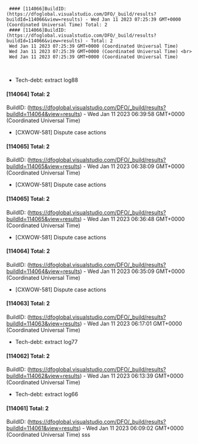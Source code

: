 


     #### [114066]BuildID: (https://dfoglobal.visualstudio.com/DFO/_build/results?buildId=114066&view=results) - Wed Jan 11 2023 07:25:39 GMT+0000 (Coordinated Universal Time) Total: 2 
     #### [114066]BuildID: (https://dfoglobal.visualstudio.com/DFO/_build/results?buildId=114066&view=results) - Total: 2
     Wed Jan 11 2023 07:25:39 GMT+0000 (Coordinated Universal Time)
     Wed Jan 11 2023 07:25:39 GMT+0000 (Coordinated Universal Time) <br> 
     Wed Jan 11 2023 07:25:39 GMT+0000 (Coordinated Universal Time) 
     

﻿
 * Tech-debt: extract log88
 

 #### [114064] Total: 2 
 BuildID: (https://dfoglobal.visualstudio.com/DFO/_build/results?buildId=114064&view=results) - Wed Jan 11 2023 06:39:58 GMT+0000 (Coordinated Universal Time) 
﻿
 * [CXWOW-581] Dispute case actions
 

 #### [114065] Total: 2 
 BuildID: (https://dfoglobal.visualstudio.com/DFO/_build/results?buildId=114065&view=results) - Wed Jan 11 2023 06:38:09 GMT+0000 (Coordinated Universal Time) 
﻿
 * [CXWOW-581] Dispute case actions
 

 #### [114065] Total: 2 
 BuildID: (https://dfoglobal.visualstudio.com/DFO/_build/results?buildId=114065&view=results) - Wed Jan 11 2023 06:36:48 GMT+0000 (Coordinated Universal Time) 
﻿
 * [CXWOW-581] Dispute case actions
 

 #### [114064] Total: 2 
 BuildID: (https://dfoglobal.visualstudio.com/DFO/_build/results?buildId=114064&view=results) - Wed Jan 11 2023 06:35:09 GMT+0000 (Coordinated Universal Time) 
﻿
 * [CXWOW-581] Dispute case actions
 

 #### [114063] Total: 2 
 BuildID: (https://dfoglobal.visualstudio.com/DFO/_build/results?buildId=114063&view=results) - Wed Jan 11 2023 06:17:01 GMT+0000 (Coordinated Universal Time) 
﻿
 * Tech-debt: extract log77
 

 #### [114062] Total: 2 
 BuildID: (https://dfoglobal.visualstudio.com/DFO/_build/results?buildId=114062&view=results) - Wed Jan 11 2023 06:13:39 GMT+0000 (Coordinated Universal Time) 
﻿
 * Tech-debt: extract log66
 

 #### [114061] Total: 2 
 BuildID: (https://dfoglobal.visualstudio.com/DFO/_build/results?buildId=114061&view=results) - Wed Jan 11 2023 06:09:02 GMT+0000 (Coordinated Universal Time) 
  sss
